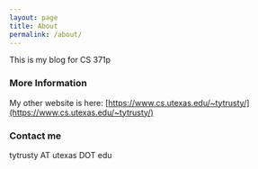 ```yaml
---
layout: page
title: About
permalink: /about/
---
```


This is my blog for CS 371p

### More Information

My other website is here: [https://www.cs.utexas.edu/~tytrusty/](https://www.cs.utexas.edu/~tytrusty/)
### Contact me

tytrusty AT utexas DOT edu
